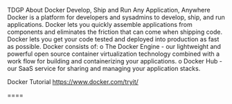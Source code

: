 TDGP
About Docker
Develop, Ship and Run Any Application, Anywhere
Docker is a platform for developers and sysadmins to develop, ship, and run applications. Docker lets you quickly assemble applications from components and eliminates the friction that can come when shipping code. Docker lets you get your code tested and deployed into production as fast as possible.
Docker consists of:
o	The Docker Engine - our lightweight and powerful open source container virtualization technology combined with a work flow for building and containerizing your applications.
o	Docker Hub - our SaaS service for sharing and managing your application stacks.

Docker Tutorial
https://www.docker.com/tryit/

====
